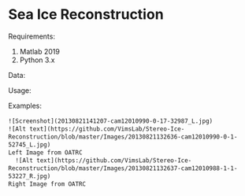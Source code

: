 # Sea Ice Reconstruction
Requirements:
  1. Matlab 2019
  2. Python 3.x
  
  
 Data:
 
 Usage:
 
 Examples:
 
 	![Screenshot](20130821141207-cam12010990-0-17-32987_L.jpg)
    ![Alt text](https://github.com/VimsLab/Stereo-Ice-Reconstruction/blob/master/Images/20130821132636-cam12010990-0-1-52745_L.jpg)
    Left Image from OATRC
	  ![Alt text](https://github.com/VimsLab/Stereo-Ice-Reconstruction/blob/master/Images/20130821132637-cam12010988-1-1-53227_R.jpg)
    Right Image from OATRC
	 
 
  


